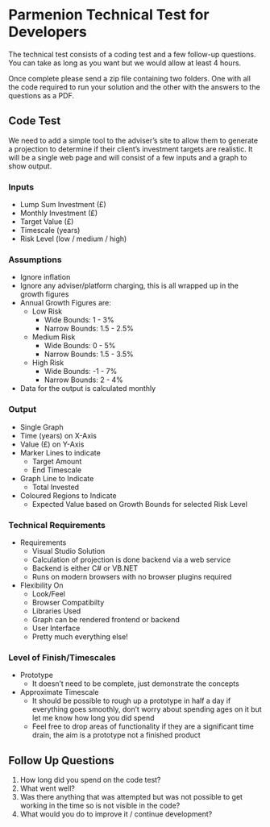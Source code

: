 Parmenion Technical Test for Developers
==================================

The technical test consists of a coding test and a few follow-up questions.  You can take as long as you want but we would allow at least 4 hours.

Once complete please send a zip file containing two folders.  One with all the code required to run your solution and the other with the answers to the questions as a PDF.

## Code Test

We need to add a simple tool to the adviser’s site to allow them to generate a projection to determine if their client’s investment targets are realistic.  It will be a single web page and will consist of a few inputs and a graph to show output. 

### Inputs

- Lump Sum Investment (£)
- Monthly Investment (£)
- Target Value (£)
- Timescale (years)
- Risk Level (low / medium / high)

### Assumptions

- Ignore inflation
- Ignore any adviser/platform charging, this is all wrapped up in the growth figures
- Annual Growth Figures are:
  - Low Risk 
    - Wide Bounds: 1 - 3%
    - Narrow Bounds: 1.5 - 2.5%
  - Medium Risk
    - Wide Bounds: 0 - 5%
    - Narrow Bounds: 1.5 - 3.5%
  - High Risk
    - Wide Bounds: -1 - 7%
    - Narrow Bounds: 2 - 4%
- Data for the output is calculated monthly

### Output

- Single Graph
- Time (years) on X-Axis
- Value (£) on Y-Axis
- Marker Lines to indicate
  - Target Amount
  - End Timescale
- Graph Line to Indicate
  - Total Invested
- Coloured Regions to Indicate
  - Expected Value based on Growth Bounds for selected Risk Level

### Technical Requirements

- Requirements
  - Visual Studio Solution
  - Calculation of projection is done backend via a web service
  - Backend is either C# or VB.NET
  - Runs on modern browsers with no browser plugins required
- Flexibility On
  - Look/Feel
  - Browser Compatibilty
  - Libraries Used
  - Graph can be rendered frontend or backend 
  - User Interface
  - Pretty much everything else!

### Level of Finish/Timescales

- Prototype
  - It doesn’t need to be complete, just demonstrate the concepts
- Approximate Timescale
  - It should be possible to rough up a prototype in half a day if everything goes smoothly, don’t worry about spending ages on it but let me know how long you did spend
  - Feel free to drop areas of functionality if they are a significant time drain, the aim is a prototype not a finished product

## Follow Up Questions

1. How long did you spend on the code test?
2. What went well?
3. Was there anything that was attempted but was not possible to get working in the time so is not visible in the code?
4. What would you do to improve it / continue development?
